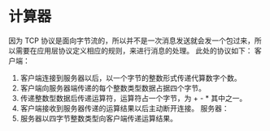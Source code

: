 # 计算器
因为 TCP 协议是面向字节流的，所以并不是一次消息发送就会发一个包过来，所以需要在应用层协议定义相应的规则，来进行消息的处理。
此处的协议如下：
客户端：
1. 客户端连接到服务器以后，以一个字节的整数形式传递代算数字个数。
2. 客户端向服务器端传递的每个整数类型数据占据四个字节。
3. 传递整数型数据后传递运算符，运算符占一个字节，为 + - * 其中之一。
4. 客户端接收到服务器传递的运算结果以后主动断开连接。
服务器：
1. 服务器以四字节整数类型向客户端传递运算结果。